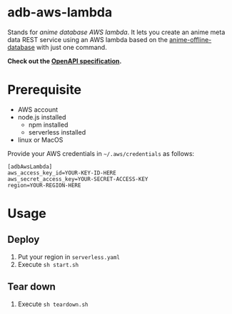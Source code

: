# adb-aws-lambda
Stands for _anime database AWS lambda_. It lets you create an anime meta data REST service using an AWS lambda based on the [anime-offline-database](https://github.com/manami-project/anime-offline-database) with just one command.

**Check out the [OpenAPI specification](https://github.com/manami-project/adb-aws-lambda/blob/master/openapi.yaml).**

# Prerequisite
* AWS account
* node.js installed
  * npm installed
  * serverless installed
* linux or MacOS

Provide your AWS credentials in `~/.aws/credentials` as follows:
```
[adbAwsLambda]
aws_access_key_id=YOUR-KEY-ID-HERE
aws_secret_access_key=YOUR-SECRET-ACCESS-KEY
region=YOUR-REGION-HERE
```

# Usage
## Deploy
1. Put your region in `serverless.yaml`
2. Execute `sh start.sh`

## Tear down
1. Execute `sh teardown.sh`